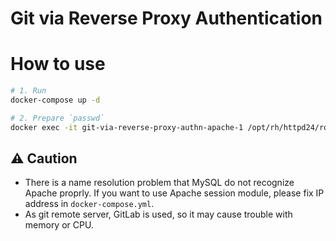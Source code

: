 # Git via Reverse Proxy Authentication

# How to use

```bash
# 1. Run
docker-compose up -d

# 2. Prepare `passwd`
docker exec -it git-via-reverse-proxy-authn-apache-1 /opt/rh/httpd24/root/usr/bin/htpasswd -c /etc/httpd/passwd sample-user
```

## :warning: Caution

- There is a name resolution problem that MySQL do not recognize Apache proprly.
  If you want to use Apache session module, please fix IP address in `docker-compose.yml`.
- As git remote server, GitLab is used, so it may cause trouble with memory or CPU.
